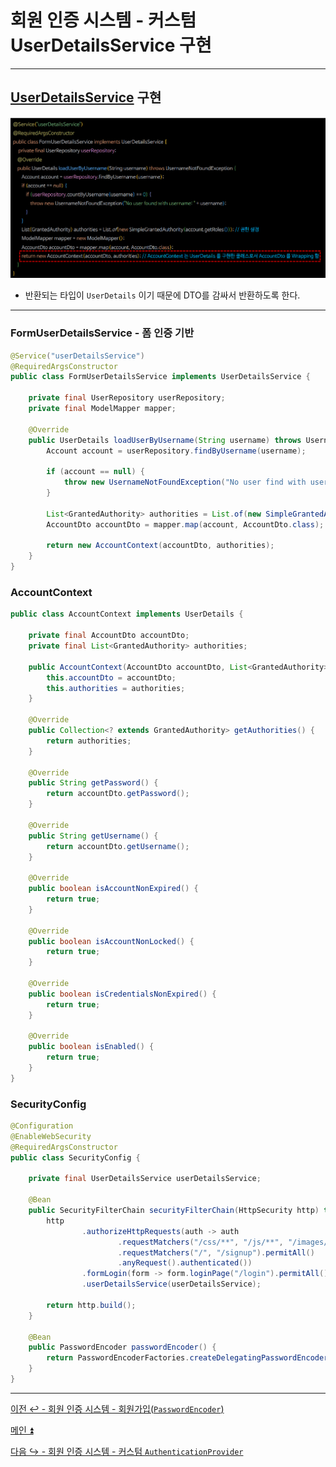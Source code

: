 # 회원 인증 시스템 - 커스텀 UserDetailsService 구현

---

## [UserDetailsService](https://github.com/genesis12345678/TIL/blob/main/Spring/security/AuthenticationArchitecture/UserDetailsService.md) 구현

![img.png](img.png)

- 반환되는 타입이 `UserDetails` 이기 때문에 DTO를 감싸서 반환하도록 한다.

---

### FormUserDetailsService - 폼 인증 기반

```java
@Service("userDetailsService")
@RequiredArgsConstructor
public class FormUserDetailsService implements UserDetailsService {

    private final UserRepository userRepository;
    private final ModelMapper mapper;

    @Override
    public UserDetails loadUserByUsername(String username) throws UsernameNotFoundException {
        Account account = userRepository.findByUsername(username);

        if (account == null) {
            throw new UsernameNotFoundException("No user find with username" + username);
        }

        List<GrantedAuthority> authorities = List.of(new SimpleGrantedAuthority(account.getRoles()));
        AccountDto accountDto = mapper.map(account, AccountDto.class);

        return new AccountContext(accountDto, authorities);
    }
}
```

### AccountContext

```java
public class AccountContext implements UserDetails {

    private final AccountDto accountDto;
    private final List<GrantedAuthority> authorities;

    public AccountContext(AccountDto accountDto, List<GrantedAuthority> authorities) {
        this.accountDto = accountDto;
        this.authorities = authorities;
    }

    @Override
    public Collection<? extends GrantedAuthority> getAuthorities() {
        return authorities;
    }

    @Override
    public String getPassword() {
        return accountDto.getPassword();
    }

    @Override
    public String getUsername() {
        return accountDto.getUsername();
    }

    @Override
    public boolean isAccountNonExpired() {
        return true;
    }

    @Override
    public boolean isAccountNonLocked() {
        return true;
    }

    @Override
    public boolean isCredentialsNonExpired() {
        return true;
    }

    @Override
    public boolean isEnabled() {
        return true;
    }
}
```

### SecurityConfig

```java
@Configuration
@EnableWebSecurity
@RequiredArgsConstructor
public class SecurityConfig {

    private final UserDetailsService userDetailsService;

    @Bean
    public SecurityFilterChain securityFilterChain(HttpSecurity http) throws Exception {
        http
                .authorizeHttpRequests(auth -> auth
                        .requestMatchers("/css/**", "/js/**", "/images/**", "/webjars/**", "/favicon.*", "/*/icon-*").permitAll() //정적 자원 관리
                        .requestMatchers("/", "/signup").permitAll()
                        .anyRequest().authenticated())
                .formLogin(form -> form.loginPage("/login").permitAll()) //커스텀 로그인 페이지
                .userDetailsService(userDetailsService);

        return http.build();
    }

    @Bean
    public PasswordEncoder passwordEncoder() {
        return PasswordEncoderFactories.createDelegatingPasswordEncoder();
    }
}
```

---

[이전 ↩️ - 회원 인증 시스템 - 회원가입(`PasswordEncoder`)](https://github.com/genesis12345678/TIL/blob/main/Spring/security/Projects/%ED%9A%8C%EC%9B%90_%EC%9D%B8%EC%A6%9D_%EC%8B%9C%EC%8A%A4%ED%85%9C/%ED%9A%8C%EC%9B%90%EA%B0%80%EC%9E%85/Main.md)

[메인 ⏫](https://github.com/genesis12345678/TIL/blob/main/Spring/security/main.md)

[다음 ↪️ - 회원 인증 시스템 - 커스텀 `AuthenticationProvider`](https://github.com/genesis12345678/TIL/blob/main/Spring/security/Projects/%ED%9A%8C%EC%9B%90_%EC%9D%B8%EC%A6%9D_%EC%8B%9C%EC%8A%A4%ED%85%9C/AuthenticationProvider/AuthenticationProvider.md)